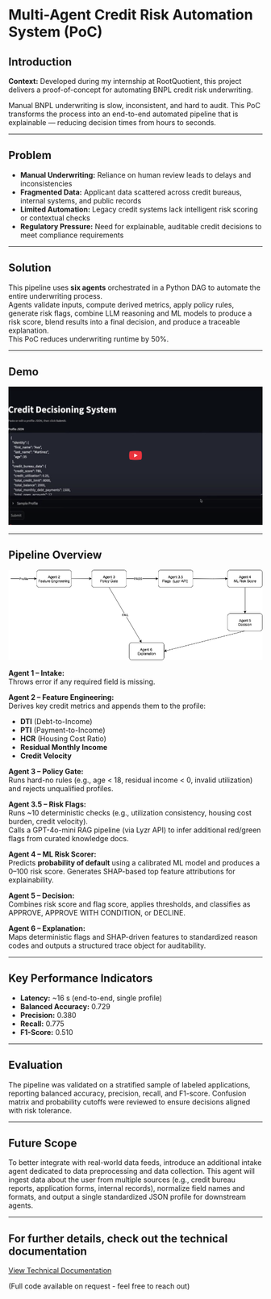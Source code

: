 # Multi-Agent Credit Risk Automation System (PoC)

## Introduction  
**Context:** Developed during my internship at RootQuotient, this project delivers a proof-of-concept for automating BNPL credit risk underwriting.  

Manual BNPL underwriting is slow, inconsistent, and hard to audit. This PoC transforms the process into an end-to-end automated pipeline that is explainable — reducing decision times from hours to seconds.  

---

## Problem  
- **Manual Underwriting:** Reliance on human review leads to delays and inconsistencies  
- **Fragmented Data:** Applicant data scattered across credit bureaus, internal systems, and public records  
- **Limited Automation:** Legacy credit systems lack intelligent risk scoring or contextual checks  
- **Regulatory Pressure:** Need for explainable, auditable credit decisions to meet compliance requirements  

---

## Solution  
This pipeline uses **six agents** orchestrated in a Python DAG to automate the entire underwriting process.  
Agents validate inputs, compute derived metrics, apply policy rules, generate risk flags, combine LLM reasoning and ML models to produce a risk score, blend results into a final decision, and produce a traceable explanation.  
This PoC reduces underwriting runtime by 50%.

---

## Demo
[![Demo](docs/docs/demo.png)](https://www.youtube.com/watch?v=7_Oqj4dwKro)


---

## Pipeline Overview  

![System Architecture](docs/docs/pipeline.png)

**Agent 1 – Intake:**  
Throws error if any required field is missing.

**Agent 2 – Feature Engineering:**  
Derives key credit metrics and appends them to the profile:  
- **DTI** (Debt-to-Income)  
- **PTI** (Payment-to-Income)  
- **HCR** (Housing Cost Ratio)  
- **Residual Monthly Income**  
- **Credit Velocity**  

**Agent 3 – Policy Gate:**  
Runs hard-no rules (e.g., age < 18, residual income < 0, invalid utilization) and rejects unqualified profiles.  

**Agent 3.5 – Risk Flags:**  
Runs ~10 deterministic checks (e.g., utilization consistency, housing cost burden, credit velocity).  
Calls a GPT-4o-mini RAG pipeline (via Lyzr API) to infer additional red/green flags from curated knowledge docs.  

**Agent 4 – ML Risk Scorer:**  
Predicts **probability of default** using a calibrated ML model and produces a 0–100 risk score. Generates SHAP-based top feature attributions for explainability.  

**Agent 5 – Decision:**  
Combines risk score and flag score, applies thresholds, and classifies as APPROVE, APPROVE WITH CONDITION, or DECLINE.  

**Agent 6 – Explanation:**  
Maps deterministic flags and SHAP-driven features to standardized reason codes and outputs a structured trace object for auditability.  

---

## Key Performance Indicators  

- **Latency:** ~16 s (end-to-end, single profile)  
- **Balanced Accuracy:** 0.729  
- **Precision:** 0.380  
- **Recall:** 0.775  
- **F1-Score:** 0.510  

---

## Evaluation  
The pipeline was validated on a stratified sample of labeled applications, reporting balanced accuracy, precision, recall, and F1-score. Confusion matrix and probability cutoffs were reviewed to ensure decisions aligned with risk tolerance.

---

## Future Scope  
To better integrate with real-world data feeds, introduce an additional intake agent dedicated to data preprocessing and data collection. This agent will ingest data about the user from multiple sources (e.g., credit bureau reports, application forms, internal records), normalize field names and formats, and output a single standardized JSON profile for downstream agents.

---

## For further details, check out the technical documentation
[View Technical Documentation](docs/docs/multi_agent_credit_risk_automation_system_technical_documentation.pdf)

(Full code available on request - feel free to reach out)
